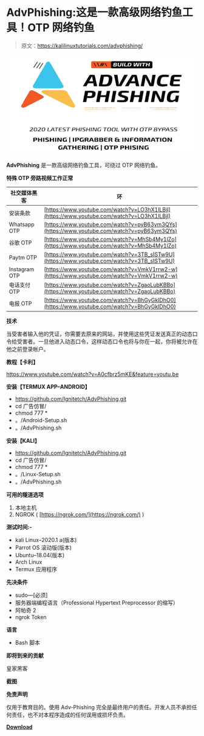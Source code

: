 # AdvPhishing:这是一款高级网络钓鱼工具！OTP 网络钓鱼

> 原文：<https://kalilinuxtutorials.com/advphishing/>

[![AdvPhishing : This Is Advance Phishing Tool! OTP PHISHING](img//3d43f84b93c5dd7970114f82fc348daa.png "AdvPhishing : This Is Advance Phishing Tool! OTP PHISHING")](https://1.bp.blogspot.com/-XUDgyAElqzw/X33jJ2G1-5I/AAAAAAAAHwc/rB8njZMGqEA6UDQozFcR63v7i2da1FmTgCLcBGAsYHQ/s728/AdvPhishing%25281%2529.png)

**AdvPhishing** 是一款高级网络钓鱼工具，可绕过 OTP 网络钓鱼。

**特殊 OTP 旁路视频工作正常**

| 社交媒体黑客 | 环 |
| --- | --- |
| 安装条款 | [https://www.youtube.com/watch?v=LO3hX1lLBjI](https://www.youtube.com/watch?v=LO3hX1lLBjI) |
| Whatsapp OTP | [https://www.youtube.com/watch?v=pyB63ym3QYs](https://www.youtube.com/watch?v=pyB63ym3QYs) |
| 谷歌 OTP | [https://www.youtube.com/watch?v=MhSb4My1lZo](https://www.youtube.com/watch?v=MhSb4My1lZo) |
| Paytm OTP | [https://www.youtube.com/watch?v=3TB_sISTw9U](https://www.youtube.com/watch?v=3TB_sISTw9U) |
| Instagram OTP | [https://www.youtube.com/watch?v=VmkV1rrw2-w](https://www.youtube.com/watch?v=VmkV1rrw2-w) |
| 电话支付 OTP | [https://www.youtube.com/watch?v=ZgaoLubKBBo](https://www.youtube.com/watch?v=ZgaoLubKBBo) |
| 电报 OTP | [https://www.youtube.com/watch?v=BhGyGkIDhO0](https://www.youtube.com/watch?v=BhGyGkIDhO0) |

**技术**

当受害者输入他的凭证，你需要去原来的网站，并使用这些凭证发送真正的动态口令给受害者。一旦他进入动态口令，这样动态口令也将与你在一起，你将被允许在他之前登录帐户。

**教程【卡利】**

https://www.youtube.com/watch?v=A0cfbrz5mKE&feature=youtu.be

**安装【TERMUX APP–ANDROID】**

*   https://github.com/Ignitetch/AdvPhishing.git
*   cd 广告仿冒/
*   chmod 777 *
*   。/Android-Setup.sh
*   。/AdvPhishing.sh

**安装【KALI】**

*   https://github.com/Ignitetch/AdvPhishing.git
*   cd 广告仿冒/
*   chmod 777 *
*   。/Linux-Setup.sh
*   。/AdvPhishing.sh

**可用的隧道选项**

1.  本地主机
2.  NGROK ( [https://ngrok.com/](https://ngrok.com/) )

**测试时间:-**

*   kali Linux–2020.1 a(版本)
*   Parrot OS 滚动版(版本)
*   Ubuntu–18.04(版本)
*   Arch Linux
*   Termux 应用程序

**先决条件**

*   sudo—[必须]
*   服务器端编程语言（Professional Hypertext Preprocessor 的缩写）
*   阿帕奇 2
*   ngrok Token

**语言**

*   Bash 脚本

**即将到来的贡献**

皇家黑客

**截图**

**免责声明**

仅用于教育目的。使用 Adv-Phishing 完全是最终用户的责任。开发人员不承担任何责任，也不对本程序造成的任何误用或损坏负责。

[**Download**](https://github.com/Ignitetch/AdvPhishing)